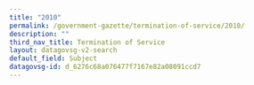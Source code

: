 ```yaml
---
title: "2010"
permalink: /government-gazette/termination-of-service/2010/
description: ""
third_nav_title: Termination of Service
layout: datagovsg-v2-search
default_field: Subject
datagovsg-id: d_6276c68a076477f7167e82a08091ccd7
---
```

